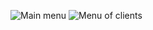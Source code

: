 ![Main menu](https://s8.hostingkartinok.com/uploads/images/2019/01/cccb959dc3948ee44b35ab587ca4fa30.png)
![Menu of clients](https://s8.hostingkartinok.com/uploads/images/2019/01/b3bc313f16b318d499445370bb5fd17d.png)
